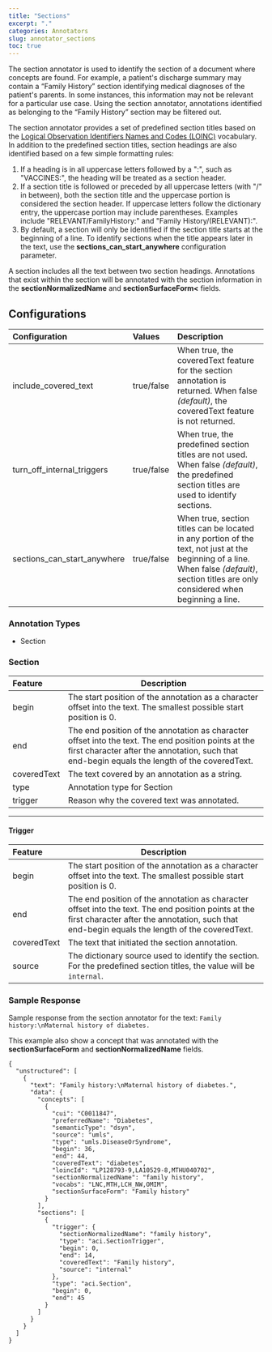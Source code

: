 ```yaml
---
title: "Sections"
excerpt: "."
categories: Annotators
slug: annotator_sections
toc: true
---
```

<!--                                                                    -->
<!-- (C) Copyright Merative US L.P. and others 2011, 2023               -->
<!--                                                                    -->
<!-- SPDX-License-Identifier: Apache-2.0                                -->
<!--                                                                    -->

<!-- # Sections -->

The section annotator is used to identify the section of a document where concepts are found. For example, a patient's discharge summary may contain a <q>Family History</q> section identifying medical diagnoses of the patient's parents. In some instances, this information may not be relevant for a particular use case. Using the section annotator, annotations identified as belonging to the <q>Family History</q> section may be filtered out.

The section annotator provides a set of predefined section titles based on the [Logical Observation Identifiers Names and Codes (LOINC)](https://loinc.org/) vocabulary. In addition to the predefined section titles, section headings are also identified based on a few simple formatting rules:

1. If a heading is in all uppercase letters followed by a ":", such as "VACCINES:", the heading will be treated as a section header.
2. If a section title is followed or preceded by all uppercase letters (with "/" in between), both the section title and the uppercase portion is considered the section header. If uppercase letters follow the dictionary entry, the uppercase portion may include parentheses. Examples include "RELEVANT/FamilyHistory:" and "Family History/(RELEVANT):".
3. By default, a section will only be identified if the section title starts at the beginning of a line. To identify sections when the title appears later in the text, use the **sections_can_start_anywhere** configuration parameter.

A section includes all the text between two section headings. Annotations that exist within the section will be annotated with  the section information in the **sectionNormalizedName** and **sectionSurfaceForm<** fields.

## Configurations

| Configuration | Values | Description |
|:--------------|:-------|:------------|
| include_covered\_text | true/false | When true, the coveredText feature for the section annotation is returned. When false _(default)_, the coveredText feature is not returned. |
| turn_off_internal\_triggers | true/false | When true, the predefined section titles are not used. When false _(default)_, the predefined section titles are used to identify sections. |
| sections_can_start\_anywhere | true/false | When true, section titles can be located in any portion of the text, not just at the beginning of a line. When false _(default)_, section titles are only considered when beginning a line. |

### Annotation Types

* Section

### Section

| Feature | Description |
|:--------|-------------|
| begin | The start position of the annotation as a character offset into the text. The smallest possible start position is 0. |
| end | The end position of the annotation as character offset into the text. The end position points at the first character after the annotation, such that end-begin equals the length of the coveredText. |
| coveredText | The text covered by an annotation as a string. |
| type | Annotation type for Section |
| trigger | Reason why the covered text was annotated. |

---

#### Trigger

| Feature | Description |
|:--------|-------------|
| begin | The start position of the annotation as a character offset into the text. The smallest possible start position is 0. |
| end | The end position of the annotation as character offset into the text. The end position points at the first character after the annotation, such that end-begin equals the length of the coveredText. |
| coveredText | The text that initiated the section annotation. |
| source | The dictionary source used to identify the section. For the predefined section titles, the value will be `internal`. |

### Sample Response

Sample response from the section annotator for the text: `Family history:\nMaternal history of diabetes.`

This example also show a concept that was annotated with the **sectionSurfaceForm** and **sectionNormalizedName** fields.

```
{
  "unstructured": [
    {
      "text": "Family history:\nMaternal history of diabetes.",
      "data": {
        "concepts": [
          {
            "cui": "C0011847",
            "preferredName": "Diabetes",
            "semanticType": "dsyn",
            "source": "umls",
            "type": "umls.DiseaseOrSyndrome",
            "begin": 36,
            "end": 44,
            "coveredText": "diabetes",
            "loincId": "LP128793-9,LA10529-8,MTHU040702",
            "sectionNormalizedName": "family history",
            "vocabs": "LNC,MTH,LCH_NW,OMIM",
            "sectionSurfaceForm": "Family history"
          }
        ],
        "sections": [
          {
            "trigger": {
              "sectionNormalizedName": "family history",
              "type": "aci.SectionTrigger",
              "begin": 0,
              "end": 14,
              "coveredText": "Family history",
              "source": "internal"
            },
            "type": "aci.Section",
            "begin": 0,
            "end": 45
          }
        ]
      }
    }
  ]
}
```
